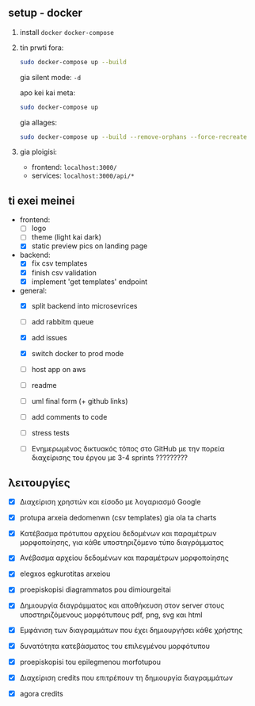 ## setup - docker
1. install `docker` `docker-compose`
2. tin prwti fora:
      ```sh
      sudo docker-compose up --build
      ```
      gia silent mode: `-d`
      
    apo kei kai meta:

      ```sh
      sudo docker-compose up
      ```
    gia allages:

      ```sh
      sudo docker-compose up --build --remove-orphans --force-recreate
      ```

3. gia ploigisi:
    * frontend: `localhost:3000/`
    * services: `localhost:3000/api/*`


## ti exei meinei
* frontend:
  - [ ] logo
  - [ ] theme (light kai dark)
  - [x] static preview pics on landing page
* backend:
  - [x] fix csv templates
  - [x] finish csv validation
  - [x] implement 'get templates' endpoint
* general:
  - [x] split backend into microsevrices
  - [ ] add rabbitm queue
  - [x] add issues
  - [x] switch docker to prod mode
  - [ ] host app on aws
  - [ ] readme
  - [ ] uml final form (+ github links)
  - [ ] add comments to code
  - [ ] stress tests
  - [ ] Ενημερωμένος δικτυακός τόπος στο GitHub με την πορεία διαχείρισης του έργου με 3-4 sprints ?????????


## λειτουργίες

- [x] Διαχείριση χρηστών και είσοδο με λογαριασμό Google
- [x] protupa arxeia dedomenwn (csv templates) gia ola ta charts
- [x] Κατέβασμα πρότυπου αρχείου δεδομένων και παραμέτρων μορφοποίησης, για κάθε υποστηριζόμενο τύπο διαγράμματος
- [x] Ανέβασμα αρχείου δεδομένων και παραμέτρων μορφοποίησης
- [x] elegxos egkurotitas arxeiou
- [x] proepiskopisi diagrammatos pou dimiourgeitai
- [x] Δημιουργία διαγράμματος και αποθήκευση στον server στους υποστηριζόμενους μορφότυπους pdf, png, svg και html
- [x] Εμφάνιση των διαγραμμάτων που έχει δημιουργήσει κάθε χρήστης
- [x] δυνατότητα κατεβάσματος του επιλεγμένου μορφότυπου
- [x] proepiskopisi tou epilegmenou morfotupou
- [x] Διαχείριση credits που επιτρέπουν τη δημιουργία διαγραμμάτων
- [x] agora credits



